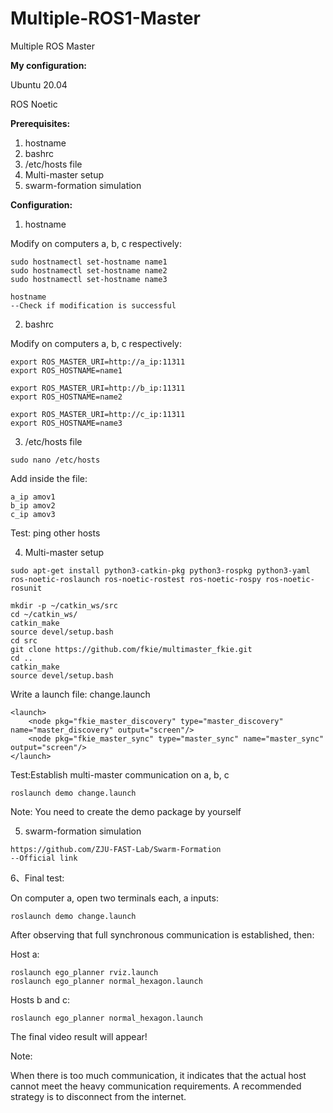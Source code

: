# Multiple-ROS1-Master
Multiple ROS Master

**My configuration:**

Ubuntu 20.04

ROS Noetic

**Prerequisites:**

1. hostname
2. bashrc
3. /etc/hosts file
4. Multi-master setup
5. swarm-formation simulation

**Configuration:**

1. hostname

Modify on computers a, b, c respectively:

```
sudo hostnamectl set-hostname name1
sudo hostnamectl set-hostname name2
sudo hostnamectl set-hostname name3
```

```
hostname
--Check if modification is successful
```

2. bashrc 

Modify on computers a, b, c respectively:

```
export ROS_MASTER_URI=http://a_ip:11311
export ROS_HOSTNAME=name1

export ROS_MASTER_URI=http://b_ip:11311
export ROS_HOSTNAME=name2

export ROS_MASTER_URI=http://c_ip:11311
export ROS_HOSTNAME=name3
```

3. /etc/hosts file

```
sudo nano /etc/hosts
```

Add inside the file:

```
a_ip amov1
b_ip amov2
c_ip amov3
```

Test: ping other hosts

4. Multi-master setup

```
sudo apt-get install python3-catkin-pkg python3-rospkg python3-yaml ros-noetic-roslaunch ros-noetic-rostest ros-noetic-rospy ros-noetic-rosunit

mkdir -p ~/catkin_ws/src
cd ~/catkin_ws/
catkin_make
source devel/setup.bash
cd src
git clone https://github.com/fkie/multimaster_fkie.git
cd ..
catkin_make
source devel/setup.bash
```

Write a launch file: change.launch

```
<launch>
    <node pkg="fkie_master_discovery" type="master_discovery" name="master_discovery" output="screen"/>
  	<node pkg="fkie_master_sync" type="master_sync" name="master_sync" output="screen"/>
</launch>
```

Test:Establish multi-master communication on a, b, c

```
roslaunch demo change.launch
```

Note: You need to create the demo package by yourself

5. swarm-formation simulation

```
https://github.com/ZJU-FAST-Lab/Swarm-Formation
--Official link
```

6、Final test:

On computer a, open two terminals each, a inputs:

```
roslaunch demo change.launch
```

After observing that full synchronous communication is established, then:

Host a:

```
roslaunch ego_planner rviz.launch
roslaunch ego_planner normal_hexagon.launch
```

Hosts b and c:

```
roslaunch ego_planner normal_hexagon.launch
```

The final video result will appear!

Note:

When there is too much communication, it indicates that the actual host cannot meet the heavy communication requirements. A recommended strategy is to disconnect from the internet.


